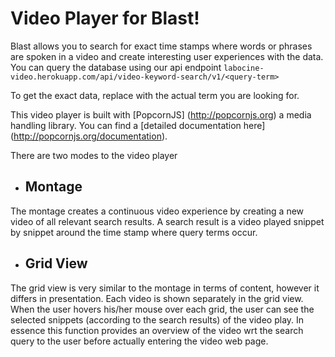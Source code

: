 # Video Player for Blast!

Blast allows you to search for exact time stamps where words or phrases are spoken in a video and create interesting user experiences with the data. You can query the database using our api endpoint ```labocine-video.herokuapp.com/api/video-keyword-search/v1/<query-term>```

To get the exact data, replace <query-term> with the actual term you are looking for.

This video player is built with [PopcornJS] (http://popcornjs.org) a media handling library. You can find a [detailed documentation here] (http://popcornjs.org/documentation).

There are two modes to the video player

* ## Montage
The montage creates a continuous video experience by creating a new video of all relevant search results. A search result is a video played snippet by snippet around the time stamp where query terms occur.

* ## Grid View
The grid view is very similar to the montage in terms of content, however it differs in presentation. Each video is shown separately in the grid view. When the user hovers his/her mouse over each grid, the user can see the selected snippets (according to the search results) of the video play. In essence this function provides an overview of the video wrt the search query to the user before actually entering the video web page. 